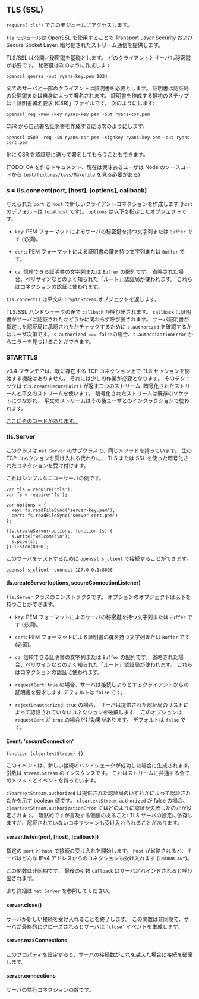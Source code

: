 ## TLS (SSL)

<!--

Use `require('tls')` to access this module.

-->
`require('tls')` でこのモジュールにアクセスします。

<!--

The `tls` module uses OpenSSL to provide Transport Layer Security and/or
Secure Socket Layer: encrypted stream communication.

-->
`tls` モジュールは OpenSSL を使用することで Transport Layer Security および
Secure Socket Layer: 暗号化されたストリーム通信を提供します。

<!--

TLS/SSL is a public/private key infrastructure. Each client and each
server must have a private key. A private key is created like this

-->
TLS/SSL は公開／秘密鍵を基礎とします。
どのクライアントとサーバも秘密鍵が必要です。
秘密鍵は次のように作成します

    openssl genrsa -out ryans-key.pem 1024

<!--

All severs and some clients need to have a certificate. Certificates are public
keys signed by a Certificate Authority or self-signed. The first step to
getting a certificate is to create a "Certificate Signing Request" (CSR)
file. This is done with:

-->
全てのサーバと一部のクライアントは証明書を必要とします。
証明書は認証局の公開鍵または自身によって署名されます。
証明書を作成する最初のステップは「証明書署名要求 (CSR)」ファイルです。
次のようにします:

    openssl req -new -key ryans-key.pem -out ryans-csr.pem

<!--

To create a self-signed certificate with the CSR, do this:

-->
CSR から自己署名証明書を作成するには次のようにします:

    openssl x509 -req -in ryans-csr.pem -signkey ryans-key.pem -out ryans-cert.pem

<!--

Alternatively you can send the CSR to a Certificate Authority for signing.

-->
他に CSR を認証局に送って署名してもらうこともできます。

<!--

(TODO: docs on creating a CA, for now interested users should just look at
`test/fixtures/keys/Makefile` in the Node source code)

-->
(TODO: CA を作るドキュメント、現在は興味あるユーザは Node のソースコードから
`test/fixtures/keys/Makefile` を見る必要がある)


### s = tls.connect(port, [host], [options], callback)

<!--

Creates a new client connection to the given `port` and `host`. (If `host`
defaults to `localhost`.) `options` should be an object which specifies

-->
与えられた `port` と `host` で新しいクライアントコネクションを作成します
(`host` のデフォルトは `localhost` です)。
`options` は以下を指定したオブジェクトです。


<!--

  - `key`: A string or `Buffer` containing the private key of the server in
    PEM format. (Required)

  - `cert`: A string or `Buffer` containing the certificate key of the server in
    PEM format.

  - `ca`: An array of strings or `Buffer`s of trusted certificates. If this is
    omitted several well known "root" CAs will be used, like VeriSign.
    These are used to authorize connections.

-->
  - `key`: PEM フォーマットによるサーバの秘密鍵を持つ文字列または `Buffer` です (必須)。

  - `cert`: PEM フォーマットによる証明書の鍵を持つ文字列または `Buffer` です。

  - `ca`: 信頼できる証明書の文字列または `Buffer` の配列です。
    省略された場合、ベリサインなどのよく知られた「ルート」認証局が使われます。
    これらはコネクションの認証に使われます。

<!--

`tls.connect()` returns a cleartext `CryptoStream` object.

-->
`tls.connect()` は平文の `CryptoStream` オブジェクトを返します。

<!--

After the TLS/SSL handshake the `callback` is called. The `callback` will be
called no matter if the server's certificate was authorized or not. It is up
to the user to test `s.authorized` to see if the server certificate was
signed by one of the specified CAs. If `s.authorized === false` then the error
can be found in `s.authorizationError`.

-->
TLS/SSL ハンドシェークの後で `callback` が呼び出されます。
`callback` は証明書がサーバに認証されたかどうかに関わらず呼び出されます。
サーバ証明書が指定した認証局に承認されたかチェックするために
`s.authorized` を確認するかはユーザ次第です。
`s.authorized === false`の場合、`s.authorizationError` からエラーを見つけることができます。

### STARTTLS

<!--

In the v0.4 branch no function exists for starting a TLS session on an
already existing TCP connection.  This is possible it just requires a bit of
work. The technique is to use `tls.createSecurePair()` which returns two
streams: an encrypted stream and a plaintext stream. The encrypted stream is then
piped to the socket, the plaintext stream is what the user interacts with thereafter.

[Here is some code that does it.](http://gist.github.com/848444)

-->
v0.4 ブランチでは、既に存在する TCP コネクション上で TLS セッションを開始する機能はありません。
それには少しの作業が必要となります。
そのテクニックは `tls.createSecurePair()` が返す二つのストリーム:
暗号化されたストリームと平文のストリームを使います。
暗号化されたストリームは既存のソケットにつながれ、
平文のストリームはその後ユーザとのインタラクションで使われます。

[ここにそのコードがあります。](http://gist.github.com/848444)

### tls.Server

<!--

This class is a subclass of `net.Server` and has the same methods on it.
Instead of accepting just raw TCP connections, this accepts encrypted
connections using TLS or SSL.

-->
このクラスは `net.Server` のサブクラスで、同じメソッドを持っています。
生の TCP コネクションを受け入れる代わりに、
TLS または SSL を使った暗号化されたコネクションを受け付けます。

<!--

Here is a simple example echo server:

-->
これはシンプルなエコーサーバの例です。

    var tls = require('tls');
    var fs = require('fs');

    var options = {
      key: fs.readFileSync('server-key.pem'),
      cert: fs.readFileSync('server-cert.pem')
    };

    tls.createServer(options, function (s) {
      s.write("welcome!\n");
      s.pipe(s);
    }).listen(8000);


<!--

You can test this server by connecting to it with `openssl s_client`:

-->
このサーバをテストするために `openssl s_client` で接続することができます。


    openssl s_client -connect 127.0.0.1:8000


#### tls.createServer(options, secureConnectionListener)

<!--

This is a constructor for the `tls.Server` class. The options object
has these possibilities:

-->
`tls.Server` クラスのコンストラクタです。
オプションのオブジェクトは以下を持つことができます。

<!--

  - `key`: A string or `Buffer` containing the private key of the server in
    PEM format. (Required)

  - `cert`: A string or `Buffer` containing the certificate key of the server in
    PEM format. (Required)

  - `ca`: An array of strings or `Buffer`s of trusted certificates. If this is
    omitted several well known "root" CAs will be used, like VeriSign.
    These are used to authorize connections.

  - `requestCert`: If `true` the server will request a certificate from
    clients that connect and attempt to verify that certificate. Default:
    `false`.

  - `rejectUnauthorized`: If `true` the server will reject any connection
    which is not authorized with the list of supplied CAs. This option only
    has an effect if `requestCert` is `true`. Default: `false`.

-->
  - `key`: PEM フォーマットによるサーバの秘密鍵を持つ文字列または `Buffer` です (必須)。

  - `cert`: PEM フォーマットによる証明書の鍵を持つ文字列または `Buffer` です (必須)。

  - `ca`: 信頼できる証明書の文字列または `Buffer` の配列です。
    省略された場合、ベリサインなどのよく知られた「ルート」認証局が使われます。
    これらはコネクションの認証に使われます。

  - `requestCert`: `true` の場合、サーバは接続しようとするクライアントからの証明書を要求します
    デフォルトは `false` です。

  - `rejectUnauthorized`: `true` の場合、
    サーバは提供された認証局のリストによって認証されていないコネクションを破棄します．
    このオプションは `requestCert` が `true` の場合だけ効果があります。
    デフォルトは `false` です。


#### Event: 'secureConnection'

`function (cleartextStream) {}`

<!--

This event is emitted after a new connection has been successfully
handshaked. The argument is a duplex instance of `stream.Stream`. It has all
the common stream methods and events.

-->
このイベントは、新しい接続のハンドシェークが成功した場合に生成されます。
引数は `stream.Stream` のインスタンスです。
これはストリームに共通する全てのメソッドとイベントを持っています。

<!--

`cleartextStream.authorized` is a boolean value which indicates if the
client has verified by one of the supplied certificate authorities for the
server. If `cleartextStream.authorized` is false, then
`cleartextStream.authorizationError` is set to describe how authorization
failed. Implied but worth mentioning: depending on the settings of the TLS
server, you unauthorized connections may be accepted.

-->
`cleartextStream.authorized` は提供された認証局のいずれかによって認証されたかを示す boolean 値です。
`cleartextStream.authorized` が false の場合、
`cleartextStream.authorizationError` にはどのように認証が失敗したのかが設定されます。
暗黙的ですが言及する価値のあること:
TLS サーバの設定に依存しますが、認証されていないコネクションも受け入れられることがあります。


#### server.listen(port, [host], [callback])

<!--

Begin accepting connections on the specified `port` and `host`.  If the
`host` is omitted, the server will accept connections directed to any
IPv4 address (`INADDR_ANY`).

-->
指定の `port` と `host` で接続の受け入れを開始します。
`host` が省略されると、サーバはどんな IPv4 アドレスからのコネクションも受け入れます (`INADDR_ANY`)。

<!--

This function is asynchronous. The last parameter `callback` will be called
when the server has been bound.

-->
この関数は非同期です。
最後の引数 `callback` はサーバがバインドされると呼び出されます。

<!--

See `net.Server` for more information.

-->
より詳細は `net.Server` を参照してください。


#### server.close()

<!--

Stops the server from accepting new connections. This function is
asynchronous, the server is finally closed when the server emits a `'close'`
event.

-->
サーバが新しい接続を受け入れることを終了します。
この関数は非同期で、サーバが最終的にクローズされるとサーバは `'close'` イベントを生成します。


#### server.maxConnections

<!--

Set this property to reject connections when the server's connection count gets high.

-->
このプロパティを設定すると、サーバの接続数がこれを越えた場合に接続を破棄します。

#### server.connections

<!--

The number of concurrent connections on the server.

-->
サーバの並行コネクションの数です。
